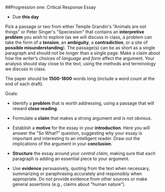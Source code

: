 ##Progression one: Critical Response Essay

- Due __this day__

Pick a passage or two from either Temple Grandin's "Animals are not things" or Peter Singer's "Speciesism" that contains an __interpretive problem__ you wish to explore (as we will discuss in class, a problem can take the form of a __tension__, an __ambiguity__, a __contradiction__, or a site of __possible misunderstanding__). The passage(s) can be as short as a single paragraph and should not be longer than a single page. Make a claim about how the writer’s choices of _language_ and _form_ affect the argument. Your analysis should stay close to the text, using the methods and terminology we discuss in class.

The paper should be __1500-1800__ words long (include a word count at the end of each draft).

Goals:

- Identify a __problem__ that is worth addressing, using a passage that will reward __close reading__.

- Formulate a __claim__ that makes a strong argument and is not obvious.

- Establish a __motive__ for the essay in your __introduction__. Here you will answer the “So What?” question, suggesting why your essay is important and interesting to an intelligent reader. Draw out the implications of the argument in your __conclusion__.

- __Structure__ the essay around your _central claim_, making sure that each paragraph is adding an essential piece to your argument.

- Use __evidence__ persuasively, quoting from the text when necessary, summarizing or paraphrasing accurately and responsibly when appropriate. Do not provide evidence from other sources or make general assertions (e.g., claims about “human nature”).
